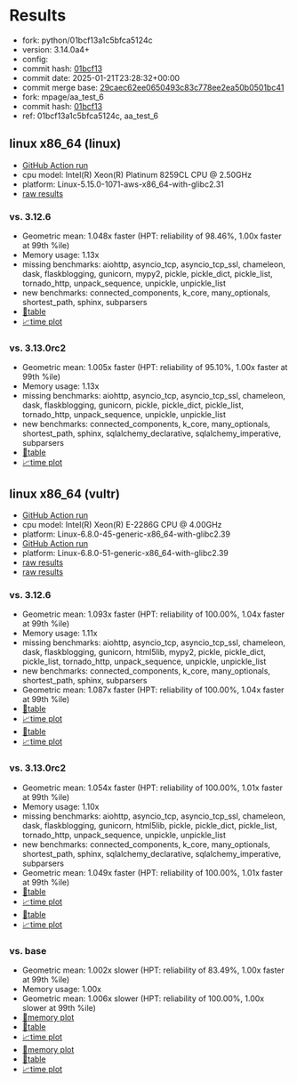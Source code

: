 # Results

- fork: python/01bcf13a1c5bfca5124c
- version: 3.14.0a4+
- config: 
- commit hash: [01bcf13](https://github.com/python/cpython/commit/01bcf13)
- commit date: 2025-01-21T23:28:32+00:00
- commit merge base: [29caec62ee0650493c83c778ee2ea50b0501bc41](https://github.com/python/cpython/commit/29caec62ee0650493c83c778ee2ea50b0501bc41)
- fork: mpage/aa_test_6
- commit hash: [01bcf13](https://github.com/mpage/cpython/commit/01bcf13)
- ref: 01bcf13a1c5bfca5124c, aa_test_6

## linux x86_64 (linux)

- [GitHub Action run](https://github.com/facebookexperimental/free-threading-benchmarking/actions/runs/12898483778)
- cpu model: Intel(R) Xeon(R) Platinum 8259CL CPU @ 2.50GHz
- platform: Linux-5.15.0-1071-aws-x86_64-with-glibc2.31
- [raw results](bm-20250121-linux-x86_64-python-01bcf13a1c5bfca5124c-3.14.0a4%2B-01bcf13.json)

### vs. 3.12.6

- Geometric mean: 1.048x faster (HPT: reliability of 98.46%, 1.00x faster at 99th %ile)
- Memory usage: 1.13x
- missing benchmarks: aiohttp, asyncio_tcp, asyncio_tcp_ssl, chameleon, dask, flaskblogging, gunicorn, mypy2, pickle, pickle_dict, pickle_list, tornado_http, unpack_sequence, unpickle, unpickle_list
- new benchmarks: connected_components, k_core, many_optionals, shortest_path, sphinx, subparsers
- [📄table](bm-20250121-linux-x86_64-python-01bcf13a1c5bfca5124c-3.14.0a4%2B-01bcf13-vs-3.12.6.md)
- [📈time plot](bm-20250121-linux-x86_64-python-01bcf13a1c5bfca5124c-3.14.0a4%2B-01bcf13-vs-3.12.6.svg)

### vs. 3.13.0rc2

- Geometric mean: 1.005x faster (HPT: reliability of 95.10%, 1.00x faster at 99th %ile)
- Memory usage: 1.13x
- missing benchmarks: aiohttp, asyncio_tcp, asyncio_tcp_ssl, chameleon, dask, flaskblogging, gunicorn, pickle, pickle_dict, pickle_list, tornado_http, unpack_sequence, unpickle, unpickle_list
- new benchmarks: connected_components, k_core, many_optionals, shortest_path, sphinx, sqlalchemy_declarative, sqlalchemy_imperative, subparsers
- [📄table](bm-20250121-linux-x86_64-python-01bcf13a1c5bfca5124c-3.14.0a4%2B-01bcf13-vs-3.13.0rc2.md)
- [📈time plot](bm-20250121-linux-x86_64-python-01bcf13a1c5bfca5124c-3.14.0a4%2B-01bcf13-vs-3.13.0rc2.svg)

## linux x86_64 (vultr)

- [GitHub Action run](https://github.com/facebookexperimental/free-threading-benchmarking/actions/runs/12898483778)
- cpu model: Intel(R) Xeon(R) E-2286G CPU @ 4.00GHz
- platform: Linux-6.8.0-45-generic-x86_64-with-glibc2.39
- [GitHub Action run](https://github.com/facebookexperimental/free-threading-benchmarking/actions/runs/12903010477)
- platform: Linux-6.8.0-51-generic-x86_64-with-glibc2.39
- [raw results](bm-20250121-vultr-x86_64-mpage-aa_test_6-3.14.0a4%2B-01bcf13.json)
- [raw results](bm-20250121-vultr-x86_64-python-01bcf13a1c5bfca5124c-3.14.0a4%2B-01bcf13.json)

### vs. 3.12.6

- Geometric mean: 1.093x faster (HPT: reliability of 100.00%, 1.04x faster at 99th %ile)
- Memory usage: 1.11x
- missing benchmarks: aiohttp, asyncio_tcp, asyncio_tcp_ssl, chameleon, dask, flaskblogging, gunicorn, html5lib, mypy2, pickle, pickle_dict, pickle_list, tornado_http, unpack_sequence, unpickle, unpickle_list
- new benchmarks: connected_components, k_core, many_optionals, shortest_path, sphinx, subparsers
- Geometric mean: 1.087x faster (HPT: reliability of 100.00%, 1.04x faster at 99th %ile)
- [📄table](bm-20250121-vultr-x86_64-mpage-aa_test_6-3.14.0a4%2B-01bcf13-vs-3.12.6.md)
- [📈time plot](bm-20250121-vultr-x86_64-mpage-aa_test_6-3.14.0a4%2B-01bcf13-vs-3.12.6.svg)
- [📄table](bm-20250121-vultr-x86_64-python-01bcf13a1c5bfca5124c-3.14.0a4%2B-01bcf13-vs-3.12.6.md)
- [📈time plot](bm-20250121-vultr-x86_64-python-01bcf13a1c5bfca5124c-3.14.0a4%2B-01bcf13-vs-3.12.6.svg)

### vs. 3.13.0rc2

- Geometric mean: 1.054x faster (HPT: reliability of 100.00%, 1.01x faster at 99th %ile)
- Memory usage: 1.10x
- missing benchmarks: aiohttp, asyncio_tcp, asyncio_tcp_ssl, chameleon, dask, flaskblogging, gunicorn, html5lib, pickle, pickle_dict, pickle_list, tornado_http, unpack_sequence, unpickle, unpickle_list
- new benchmarks: connected_components, k_core, many_optionals, shortest_path, sphinx, sqlalchemy_declarative, sqlalchemy_imperative, subparsers
- Geometric mean: 1.049x faster (HPT: reliability of 100.00%, 1.01x faster at 99th %ile)
- [📄table](bm-20250121-vultr-x86_64-mpage-aa_test_6-3.14.0a4%2B-01bcf13-vs-3.13.0rc2.md)
- [📈time plot](bm-20250121-vultr-x86_64-mpage-aa_test_6-3.14.0a4%2B-01bcf13-vs-3.13.0rc2.svg)
- [📄table](bm-20250121-vultr-x86_64-python-01bcf13a1c5bfca5124c-3.14.0a4%2B-01bcf13-vs-3.13.0rc2.md)
- [📈time plot](bm-20250121-vultr-x86_64-python-01bcf13a1c5bfca5124c-3.14.0a4%2B-01bcf13-vs-3.13.0rc2.svg)

### vs. base

- Geometric mean: 1.002x slower (HPT: reliability of 83.49%, 1.00x faster at 99th %ile)
- Memory usage: 1.00x
- Geometric mean: 1.006x slower (HPT: reliability of 100.00%, 1.00x slower at 99th %ile)
- [🧠memory plot](bm-20250121-vultr-x86_64-mpage-aa_test_6-3.14.0a4%2B-01bcf13-vs-base-mem.svg)
- [📄table](bm-20250121-vultr-x86_64-mpage-aa_test_6-3.14.0a4%2B-01bcf13-vs-base.md)
- [📈time plot](bm-20250121-vultr-x86_64-mpage-aa_test_6-3.14.0a4%2B-01bcf13-vs-base.svg)
- [🧠memory plot](bm-20250121-vultr-x86_64-python-01bcf13a1c5bfca5124c-3.14.0a4%2B-01bcf13-vs-base-mem.svg)
- [📄table](bm-20250121-vultr-x86_64-python-01bcf13a1c5bfca5124c-3.14.0a4%2B-01bcf13-vs-base.md)
- [📈time plot](bm-20250121-vultr-x86_64-python-01bcf13a1c5bfca5124c-3.14.0a4%2B-01bcf13-vs-base.svg)

